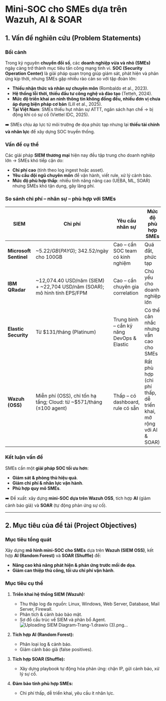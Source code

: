 # Mini-SOC cho SMEs dựa trên Wazuh, AI & SOAR

## 1. Vấn đề nghiên cứu (Problem Statements)

### Bối cảnh  
Trong kỷ nguyên **chuyển đổi số**, các **doanh nghiệp vừa và nhỏ (SMEs)** ngày càng trở thành mục tiêu tấn công mạng tinh vi. **SOC (Security Operation Center)** là giải pháp quan trọng giúp giám sát, phát hiện và phản ứng kịp thời, nhưng SMEs gặp nhiều rào cản so với tập đoàn lớn:  
- **Thiếu nhận thức và nhân sự chuyên môn** (Rombaldo et al., 2023).  
- **Hệ thống lỗi thời, thiếu đầu tư công nghệ và đào tạo** (Tetteh, 2024).  
- **Mức độ triển khai an ninh thông tin không đồng đều, nhiều đơn vị chưa áp dụng biện pháp cơ bản** (Lill et al., 2025).  
- **Tại Việt Nam**: SMEs thiếu hụt nhân sự ATTT, ngân sách hạn chế → bị động khi có sự cố (Viettel IDC, 2025).  

➡️ SMEs chịu áp lực từ môi trường đe dọa phức tạp nhưng lại **thiếu tài chính và nhân lực** để xây dựng SOC truyền thống.

### Vấn đề cụ thể  
Các giải pháp **SIEM thương mại** hiện nay đều tập trung cho doanh nghiệp lớn → SMEs khó tiếp cận do:  
- **Chi phí cao** (tính theo log ingest hoặc asset).  
- **Yêu cầu đội ngũ chuyên môn** để vận hành, viết rule, xử lý cảnh báo.  
- **Mức độ phù hợp thấp**: nhiều tính năng nâng cao (UEBA, ML, SOAR) nhưng SMEs khó tận dụng, gây lãng phí.  

### So sánh chi phí – nhân sự – phù hợp với SMEs  

| **SIEM**             | **Chi phí** | **Yêu cầu nhân sự** | **Mức độ phù hợp SMEs** |
|----------------------|-------------|----------------------|--------------------------|
| **Microsoft Sentinel** | ~$5.22/GB (PAYG); ~$342.52/ngày cho 100GB | Cao – cần SOC team có kinh nghiệm | Quá đắt, phức tạp |
| **IBM QRadar**       | ~12,074.40 USD/năm (SIEM) + ~22,704 USD/năm (SOAR); mô hình tính EPS/FPM | Cao – cần chuyên gia correlation | Chủ yếu cho doanh nghiệp lớn |
| **Elastic Security** | Từ $131/tháng (Platinum) | Trung bình – cần kỹ năng DevOps & Elastic | Có thể cân nhắc nhưng vẫn cao cho SMEs |
| **Wazuh (OSS)**      | Miễn phí (OSS), chỉ tốn hạ tầng; Cloud: từ ~$571/tháng (≤100 agent) | Thấp – có dashboard, rule có sẵn | Rất phù hợp (chi phí thấp, dễ triển khai, mở rộng với AI & SOAR) |

### Kết luận vấn đề  
SMEs cần một **giải pháp SOC tối ưu hơn**:  
- **Giám sát & phòng thủ hiệu quả**.  
- **Giảm chi phí & nhân lực vận hành**.  
- **Phù hợp quy mô SMEs**.  

➡️ Đề xuất: xây dựng **mini-SOC dựa trên Wazuh OSS**, tích hợp **AI** (giảm cảnh báo giả) và **SOAR** (tự động phản ứng sự cố).  

---

## 2. Mục tiêu của đề tài (Project Objectives)

### Mục tiêu tổng quát  
Xây dựng **mô hình mini-SOC cho SMEs** dựa trên **Wazuh (SIEM OSS)**, kết hợp **AI (Random Forest)** và **SOAR (Shuffle)** để:  
- **Nâng cao khả năng phát hiện & phản ứng trước mối đe dọa**.  
- **Giảm can thiệp thủ công, tối ưu chi phí vận hành**.  

### Mục tiêu cụ thể  
1. **Triển khai hệ thống SIEM (Wazuh):**  
   - Thu thập log đa nguồn: Linux, Windows, Web Server, Database, Mail Server, Firewall.  
   - Phân tích & cảnh báo bảo mật.
   - Sơ đồ cấu trúc về SIEM và phân bổ Agent.
![Uploading SIEM Diagram-Trang-1.drawio (3).png…]()


2. **Tích hợp AI (Random Forest):**  
   - Phân loại log & cảnh báo.  
   - Giảm cảnh báo giả (false positives).  

3. **Tích hợp SOAR (Shuffle):**  
   - Xây dựng playbook tự động hóa phản ứng: chặn IP, gửi cảnh báo, xử lý sự cố.  

4. **Đảm bảo tính phù hợp SMEs:**  
   - Chi phí thấp, dễ triển khai, yêu cầu ít nhân lực.  
